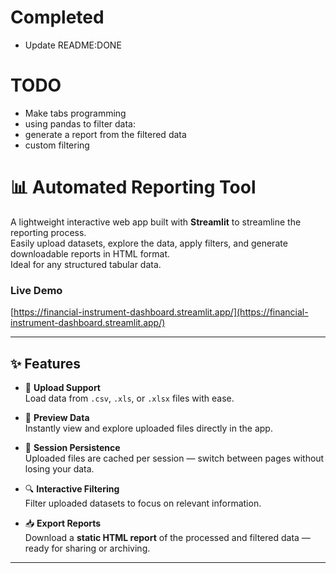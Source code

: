 # Completed
- Update README:DONE

# TODO
- Make tabs programming 
- using pandas to filter data:
- generate a report from the filtered data
- custom filtering

# 📊 Automated Reporting Tool

A lightweight interactive web app built with **Streamlit** to streamline the reporting process.  
Easily upload datasets, explore the data, apply filters, and generate downloadable reports in HTML format.  
Ideal for any structured tabular data.

### Live Demo
[https://financial-instrument-dashboard.streamlit.app/](https://financial-instrument-dashboard.streamlit.app/)

---

## ✨ Features

- 🔄 **Upload Support**  
  Load data from `.csv`, `.xls`, or `.xlsx` files with ease.

- 👀 **Preview Data**  
  Instantly view and explore uploaded files directly in the app.

- 💾 **Session Persistence**  
  Uploaded files are cached per session — switch between pages without losing your data.

- 🔍 **Interactive Filtering**  
  Filter uploaded datasets to focus on relevant information.

- 📥 **Export Reports**  
  Download a **static HTML report** of the processed and filtered data — ready for sharing or archiving.

---

